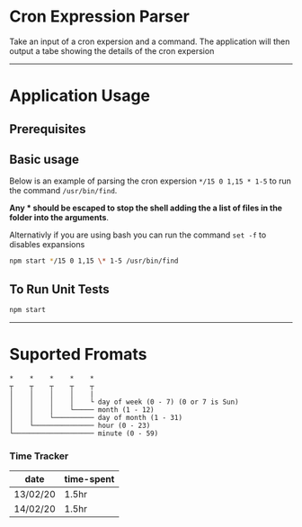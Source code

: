 # Cron Expression Parser
Take an input of a cron expersion and a command. The application will then output a tabe showing the details of the cron expersion

---
# Application Usage

## Prerequisites

 
## Basic usage

Below is an example of parsing the cron expersion `*/15 0 1,15 * 1-5` to run the command `/usr/bin/find`. 

**Any * should be escaped to stop the shell adding the a list of files in the folder into the arguments**. 

Alternativly if you are using bash you can run the command `set -f` to disables expansions

```bash
npm start */15 0 1,15 \* 1-5 /usr/bin/find
```

## To Run Unit Tests
```bash
npm start
```

---
# Suported Fromats
```
*    *    *    *    *
┬    ┬    ┬    ┬    ┬
│    │    │    │    |
│    │    │    │    └ day of week (0 - 7) (0 or 7 is Sun)
│    │    │    └───── month (1 - 12)
│    │    └────────── day of month (1 - 31)
│    └─────────────── hour (0 - 23)
└──────────────────── minute (0 - 59)
```

### Time Tracker
|date|time-spent|
|---|---|
|13/02/20|1.5hr|
|14/02/20|1.5hr|